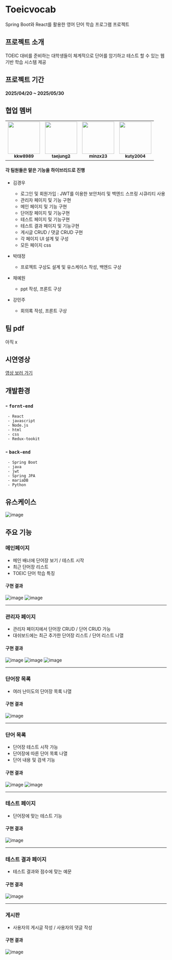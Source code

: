 # Toeicvocab
Spring Boot와 React를 활용한 영어 단어 학습 프로그램 프로젝트



## 프로젝트 소개
TOEIC 대비를 준비하는 대학생들이 체계적으로 단어를 암기하고 테스트 할 수 있는 웹 기반 학습 시스템 제공



## 프로젝트 기간
#### 2025/04/20 ~ 2025/05/30



## 협업 멤버
<table>
  <tr>
    <td align="center"><a href="https://github.com/kkw8989"><img src="https://avatars.githubusercontent.com/kkw8989" width="100px;" alt=""/><br /><sub><b>kkw8989</b></sub></a></td>
    <td align="center"><a href="https://github.com/taejung2"><img src="https://avatars.githubusercontent.com/taejung2" width="100px;" alt=""/><br /><sub><b>taejung2</b></sub></a></td>
    <td align="center"><a href="https://github.com/minzx23"><img src="https://avatars.githubusercontent.com/minzx23" width="100px;" alt=""/><br /><sub><b>minzx23</b></sub></a></td>
    <td align="center"><a href="https://github.com/kuty2004"><img src="https://avatars.githubusercontent.com/kuty2004" width="100px;" alt=""/><br /><sub><b>kuty2004</b></sub></a></td>
  </tr>
</table>



#### 각 팀원들은 맡은 기능을 하이브리드로 진행

- 김경우 
  - 로그인 및 회원가입 : JWT를 이용한 보안처리 및 백엔드 스프링 시큐리티 사용
  - 관리자 페이지 및 기능 구현
  - 메인 페이지 및 기능 구현
  - 단어장 페이지 및 기능구현
  - 테스트 페이지 및 기능구현
  - 테스트 결과 페이지 및 기능구현
  - 게시글 CRUD / 댓글 CRUD 구현
  - 각 페이지 UI 설계 및 구성
  - 모든 페이지 css

- 박태정
  - 프로젝트 구상도 설계 및 유스케이스 작성, 백엔드 구상
    
- 채예원
  - ppt 작성, 프론트 구상
  
- 강민주
  - 회의록 작성, 프론트 구상
 
## 팀 pdf
아직 x


## 시연영상
  [영상 보러 가기](https://youtu.be/vCiUZxfTASI)



## 개발환경
###  - `fornt-end`
     - React
     - javascript
     - Node.js
     - html
     - css
     - Redux-tookit
     
### - `back-end`
     - Spring Boot
     - java
     - jwt
     - Spring JPA
     - mariaDB
     - Python



## 유스케이스
  ![image](https://github.com/user-attachments/assets/03c476c6-6efa-4cd3-a542-24beec47e20d)


## 주요 기능

### 메인페이지
- 메인 배너에 단어장 보기 / 테스트 시작
- 최근 단어장 리스트
- TOEIC 단어 학습 특징

#### 구현 결과
  ![image](https://github.com/user-attachments/assets/4321e2d4-cb7c-4747-92ae-b4255477fac3)
  ![image](https://github.com/user-attachments/assets/25fb2f2d-55f8-4493-8398-abb8e469c325)

---
### 관리자 페이지
- 관리자 페이지에서 단어장 CRUD / 단어 CRUD 가능
- 대쉬보드에는 최근 추가한 단어장 리스트 / 단어 리스트 나열

#### 구현 결과
![image](https://github.com/user-attachments/assets/9648b3b6-a53a-4291-b37b-d08723c561e6)
![image](https://github.com/user-attachments/assets/f4e8f206-aedc-40eb-850b-d5aaaeecc5dc)
![image](https://github.com/user-attachments/assets/1a0e61ce-84ac-4290-a011-ccc982a03181)


---
### 단어장 목록
- 여러 난이도의 단어장 목록 나열
  
#### 구현 결과
  ![image](https://github.com/user-attachments/assets/c685b866-abb3-4660-9be0-4306090e88a4)

  
---
### 단어 목록
- 단어장 테스트 시작 가능
- 단어장에 따른 단어 목록 나열
- 단어 내용 및 검색 기능

#### 구현 결과
  ![image](https://github.com/user-attachments/assets/29ba5a7a-fc58-4c38-8383-3e90ba0ae51c)
  ![image](https://github.com/user-attachments/assets/d3e77517-0045-4b39-8096-ac64eea0d7ae)


  ---
### 테스트 페이지
- 단어장에 맞는 테스트 기능
  
#### 구현 결과
  ![image](https://github.com/user-attachments/assets/bc2e6d37-1b17-43b8-a2bb-7ea3a54bec88)

  
---
### 테스트 결과 페이지
- 테스트 결과와 점수에 맞는 예문

#### 구현 결과
  ![image](https://github.com/user-attachments/assets/41d1b6b4-85e4-41a3-ac4a-474c1de5e236)

  
---
### 게시판
- 사용자의 게시글 작성 / 사용자의 댓글 작성

#### 구현 결과
  ![image](https://github.com/user-attachments/assets/7cfe0cea-87a6-4e2e-9a2a-5b4796e52ca4)
 

